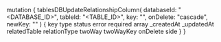 mutation {
    tablesDBUpdateRelationshipColumn(
        databaseId: "<DATABASE_ID>",
        tableId: "<TABLE_ID>",
        key: "",
        onDelete: "cascade",
        newKey: ""
    ) {
        key
        type
        status
        error
        required
        array
        _createdAt
        _updatedAt
        relatedTable
        relationType
        twoWay
        twoWayKey
        onDelete
        side
    }
}
